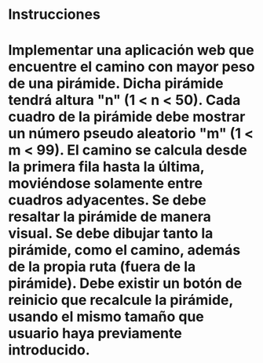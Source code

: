 # Instrucciones
# Implementar una aplicación web que encuentre el camino con mayor peso de una pirámide. Dicha pirámide tendrá altura "n" (1 < n < 50). Cada cuadro de la pirámide debe mostrar un número pseudo aleatorio "m" (1 < m < 99). El camino se calcula desde la primera fila hasta la última, moviéndose solamente entre cuadros adyacentes. Se debe resaltar la pirámide de manera visual. Se debe dibujar tanto la pirámide, como el camino, además de la propia ruta (fuera de la pirámide). Debe existir un botón de reinicio que recalcule la pirámide, usando el mismo tamaño que usuario haya previamente introducido.